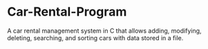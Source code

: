 # Car-Rental-Program
A car rental management system in C that allows adding, modifying, deleting, searching, and sorting cars with data stored in a file.
